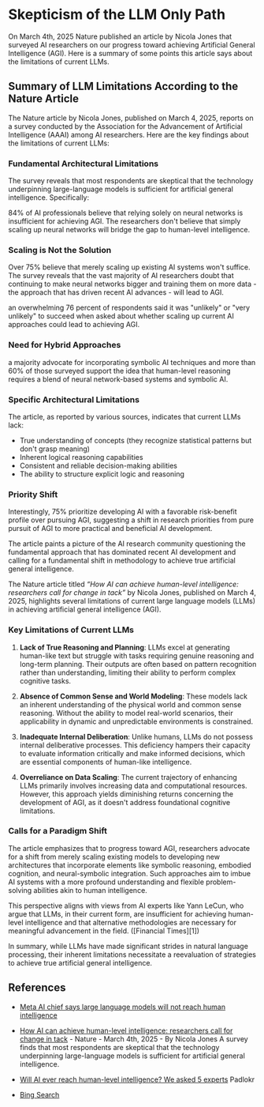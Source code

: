 # Skepticism of the LLM Only Path

On March 4th, 2025 Nature published an article by Nicola Jones that surveyed AI researchers
on our progress toward achieving Artificial General Intelligence (AGI).  Here is a summary
of some points this article says about the limitations of current LLMs.

## Summary of LLM Limitations According to the Nature Article

The Nature article by Nicola Jones, published on March 4, 2025, reports on a survey conducted by the Association for the Advancement of Artificial Intelligence (AAAI) among AI researchers. Here are the key findings about the limitations of current LLMs:

### Fundamental Architectural Limitations

The survey reveals that most respondents are skeptical that the technology underpinning large-language models is sufficient for artificial general intelligence. Specifically:

84% of AI professionals believe that relying solely on neural networks is insufficient for achieving AGI. The researchers don't believe that simply scaling up neural networks will bridge the gap to human-level intelligence.

### Scaling is Not the Solution

Over 75% believe that merely scaling up existing AI systems won't suffice. The survey reveals that the vast majority of AI researchers doubt that continuing to make neural networks bigger and training them on more data - the approach that has driven recent AI advances - will lead to AGI.

an overwhelming 76 percent of respondents said it was "unlikely" or "very unlikely" to succeed when asked about whether scaling up current AI approaches could lead to achieving AGI.

### Need for Hybrid Approaches

a majority advocate for incorporating symbolic AI techniques and more than 60% of those surveyed support the idea that human-level reasoning requires a blend of neural network-based systems and symbolic AI.

### Specific Architectural Limitations

The article, as reported by various sources, indicates that current LLMs lack:
- True understanding of concepts (they recognize statistical patterns but don't grasp meaning)
- Inherent logical reasoning capabilities
- Consistent and reliable decision-making abilities
- The ability to structure explicit logic and reasoning

### Priority Shift

Interestingly, 75% prioritize developing AI with a favorable risk-benefit profile over pursuing AGI, suggesting a shift in research priorities from pure pursuit of AGI to more practical and beneficial AI development.

The article paints a picture of the AI research community questioning the fundamental approach that has dominated recent AI development and calling for a fundamental shift in methodology to achieve true artificial general intelligence.


The Nature article titled *“How AI can achieve human-level intelligence: researchers call for change in tack”* by Nicola Jones, published on March 4, 2025, highlights several limitations of current large language models (LLMs) in achieving artificial general intelligence (AGI).

### Key Limitations of Current LLMs

1. **Lack of True Reasoning and Planning**: LLMs excel at generating human-like text but struggle with tasks requiring genuine reasoning and long-term planning. Their outputs are often based on pattern recognition rather than understanding, limiting their ability to perform complex cognitive tasks.

2. **Absence of Common Sense and World Modeling**: These models lack an inherent understanding of the physical world and common sense reasoning. Without the ability to model real-world scenarios, their applicability in dynamic and unpredictable environments is constrained.

3. **Inadequate Internal Deliberation**: Unlike humans, LLMs do not possess internal deliberative processes. This deficiency hampers their capacity to evaluate information critically and make informed decisions, which are essential components of human-like intelligence.

4. **Overreliance on Data Scaling**: The current trajectory of enhancing LLMs primarily involves increasing data and computational resources. However, this approach yields diminishing returns concerning the development of AGI, as it doesn't address foundational cognitive limitations.

### Calls for a Paradigm Shift

The article emphasizes that to progress toward AGI, researchers advocate for a shift from merely scaling existing models to developing new architectures that incorporate elements like symbolic reasoning, embodied cognition, and neural-symbolic integration. Such approaches aim to imbue AI systems with a more profound understanding and flexible problem-solving abilities akin to human intelligence.

This perspective aligns with views from AI experts like Yann LeCun, who argue that LLMs, in their current form, are insufficient for achieving human-level intelligence and that alternative methodologies are necessary for meaningful advancement in the field. ([Financial Times][1])

In summary, while LLMs have made significant strides in natural language processing, their inherent limitations necessitate a reevaluation of strategies to achieve true artificial general intelligence.

## References

- [Meta AI chief says large language models will not reach human intelligence](https://www.ft.com/content/23fab126-f1d3-4add-a457-207a25730ad9?utm_source=chatgpt.com)

- [How AI can achieve human-level intelligence: researchers call for change in tack](https://www.nature.com/articles/d41586-025-00649-4) - Nature - March 4th, 2025 - By Nicola Jones
A survey finds that most respondents are skeptical that the technology underpinning large-language models is sufficient for artificial general intelligence.

- [Will AI ever reach human-level intelligence? We asked 5 experts](https://padlokr.com/ai/will-ai-ever-reach-human-level-intelligence-we-asked-5-experts/) Padlokr

- [Bing Search](https://tse1.mm.bing.net/th?id=OIP.ajeRNVAI1aWPaBZgn1tFYwHaHa\&cb=iwp1\&pid=Api)
